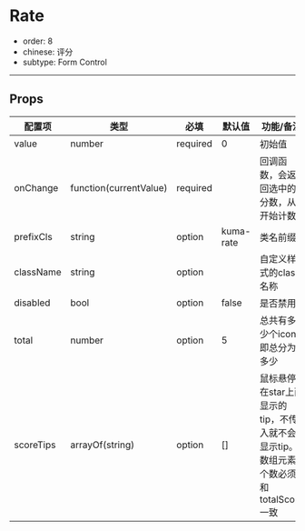 # Rate

- order: 8
- chinese: 评分
- subtype: Form Control

---

## Props

| 配置项 | 类型 | 必填 | 默认值 | 功能/备注 |
|---|---|---|---|---|
|value|number|required|0|初始值|
|onChange|function(currentValue)|required | |回调函数，会返回选中的分数，从1开始计数|
|prefixCls|string|option|kuma-rate|类名前缀|
|className |string|option||自定义样式的class名称|
|disabled|bool|option|false|是否禁用|
|total|number|option|5|总共有多少个icon,即总分为多少|
|scoreTips|arrayOf(string)|option|[]|鼠标悬停在star上面显示的tip，不传入就不会显示tip。数组元素个数必须和totalScore一致|